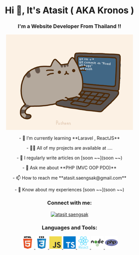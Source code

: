 <h1 align="center">Hi 👋, It's Atasit ( AKA Kronos )</h1>
<h3 align="center">I'm a Website Developer From Thailand !!</h3>

<p align="center">
<img src="https://raw.githubusercontent.com/fate0/fate0/master/artwork/pusheencode.gif" >
</p>

<p align="center">- 🌱 I’m currently learning **Laravel , ReactJS**</p>
<p align="center">- 👨‍💻 All of my projects are available at ....</p>
<p align="center">- 📝 I regularly write articles on [soon ~~](soon ~~)</p>
<p align="center">- 💬 Ask me about **PHP (MVC OOP PDO)**</p>
<p align="center">- 📫 How to reach me **atasit.saengsak@gmail.com**</p>
<p align="center">- 📄 Know about my experiences [soon ~~](soon ~~)</p>


<h3 align="center">Connect with me:</h3>
<p align="center">
<a href="https://fb.com/atasit.saengsak" target="blank"><img align="center" src="https://raw.githubusercontent.com/rahuldkjain/github-profile-readme-generator/master/src/images/icons/Social/facebook.svg" alt="atasit saengsak" height="30" width="40" /></a>
</p>

<h3 align="center">Languages and Tools:</h3>
<p align="center">
  <a href="https://www.w3.org/html/" target="_blank" rel="noreferrer">
    <img src="https://raw.githubusercontent.com/devicons/devicon/master/icons/html5/html5-original-wordmark.svg" alt="html5" width="40" height="40"/>
  </a>
  <a href="https://www.w3schools.com/css/" target="_blank" rel="noreferrer">
    <img src="https://raw.githubusercontent.com/devicons/devicon/master/icons/css3/css3-original-wordmark.svg" alt="css3" width="40" height="40"/>
  </a>
  <a href="https://developer.mozilla.org/en-US/docs/Web/JavaScript" target="_blank" rel="noreferrer">
    <img src="https://raw.githubusercontent.com/devicons/devicon/master/icons/javascript/javascript-original.svg" alt="javascript" width="40" height="40"/>
  </a>
  <a href="https://www.typescriptlang.org/" target="_blank" rel="noreferrer">
    <img src="https://raw.githubusercontent.com/devicons/devicon/master/icons/typescript/typescript-original.svg" alt="typescript" width="40" height="40"/>
  </a>
  <a href="https://reactjs.org/" target="_blank" rel="noreferrer">
    <img src="https://raw.githubusercontent.com/devicons/devicon/master/icons/react/react-original-wordmark.svg" alt="react" width="40" height="40"/>
  </a>
  <a href="https://nodejs.org" target="_blank" rel="noreferrer">
    <img src="https://raw.githubusercontent.com/devicons/devicon/master/icons/nodejs/nodejs-original-wordmark.svg" alt="nodejs" width="40" height="40"/>
  </a>
  <a href="https://www.php.net" target="_blank" rel="noreferrer">
    <img src="https://raw.githubusercontent.com/devicons/devicon/master/icons/php/php-original.svg" alt="php" width="40" height="40"/>
  </a>
</p>
